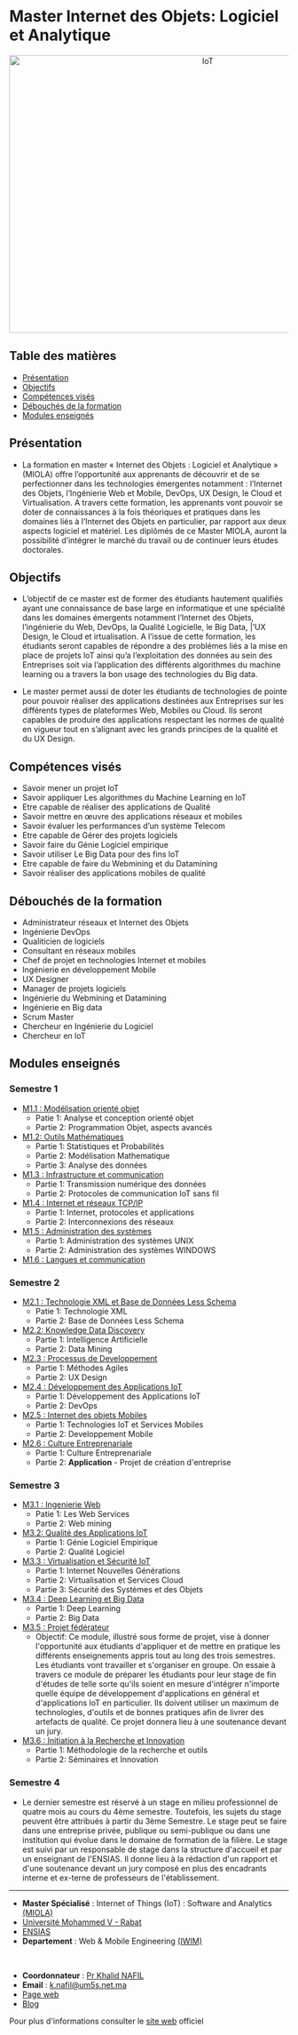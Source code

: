 # Master Internet des Objets: Logiciel et Analytique

<p align=center>
    <img src="https://incontrol.co.za/wp-content/uploads/2020/02/home-automation.jpg" alt="IoT" width="700" height=500>
</p>

## Table des matières

- [Présentation](#présentation)
- [Objectifs](#objectifs)
- [Compétences visés](#compétences-visés)
- [Débouchés de la formation](#débouchés-de-la-formation)
- [Modules enseignés](#modules-enseignés)

## Présentation

- La formation en master « Internet des Objets : Logiciel et Analytique » (MIOLA) offre l’opportunité aux apprenants de découvrir et de se perfectionner dans les technologies émergentes notamment : l’Internet des Objets, l’Ingénierie Web et Mobile, DevOps, UX Design, le Cloud et Virtualisation. A travers cette formation, les apprenants vont pouvoir se doter de connaissances à la fois théoriques et pratiques dans les domaines liés à l’Internet des Objets en particulier, par rapport aux deux aspects logiciel et matériel. Les diplômés de ce Master MIOLA, auront la possibilité d’intégrer le marché du travail ou de continuer leurs études doctorales.

## Objectifs

- L’objectif de ce master est de former des étudiants hautement qualifiés ayant une connaissance de base large en informatique et une spécialité dans les domaines émergents notamment l’Internet des Objets, l’ingénierie du Web, DevOps, la Qualité Logicielle, le Big Data, |’UX Design, le Cloud et irtualisation. A l’issue de cette formation, les étudiants seront capables de répondre a des problémes liés a la mise en place de projets loT ainsi qu’a l’exploitation des données au sein des Entreprises soit via l’application des différents algorithmes du machine learning ou a travers la bon usage des technologies du Big data.

- Le master permet aussi de doter les étudiants de technologies de pointe pour pouvoir réaliser des applications destinées aux Entreprises sur les différents types de plateformes Web, Mobiles ou Cloud. Ils seront capables de produire des applications respectant les normes de qualité en vigueur tout en s’alignant avec les grands principes de la qualité et du UX Design.

## Compétences visés

- Savoir mener un projet loT
- Savoir appliquer Les algorithmes du Machine Learning en loT
- Etre capable de réaliser des applications de Qualité
- Savoir mettre en œuvre des applications réseaux et mobiles
- Savoir évaluer les performances d’un système Telecom
- Etre capable de Gérer des projets logiciels
- Savoir faire du Génie Logiciel empirique
- Savoir utiliser Le Big Data pour des fins loT
- Etre capable de faire du Webmining et du Datamining
- Savoir réaliser des applications mobiles de qualité

## Débouchés de la formation

- Administrateur réseaux et Internet des Objets
- Ingénierie DevOps
- Qualiticien de logiciels
- Consultant en réseaux mobiles
- Chef de projet en technologies Internet et mobiles
- Ingénierie en développement Mobile
- UX Designer
- Manager de projets logiciels
- Ingénierie du Webmining et Datamining
- Ingénierie en Big data
- Scrum Master
- Chercheur en Ingénierie du Logiciel
- Chercheur en loT

## Modules enseignés

### Semestre 1

- [M1.1 : Modélisation orienté objet](S1/Modelisation-oriente-objet)
  - Patie 1: Analyse et conception orienté objet
  - Partie 2: Programmation Objet, aspects avancés
- [M1.2: Outils Mathématiques](#)
  - Partie 1: Statistiques et Probabilités
  - Partie 2: Modélisation Mathematique
  - Partie 3: Analyse des données
- [M1.3 : Infrastructure et communication](S1/Infrastructure-et-communication)
  - Partie 1: Transmission numérique des données
  - Partie 2: Protocoles de communication IoT sans fil
- [M1.4 : Internet et réseaux TCP/IP](S1/TCP-IP)
  - Partie 1: Internet, protocoles et applications
  - Partie 2: Interconnexions des réseaux
- [M1.5 : Administration des systèmes](S1/Administration-systemes)
  - Partie 1: Administration des systèmes UNIX
  - Partie 2: Administration des systèmes WINDOWS
- [M1.6 : Langues et communication](S1/English)

### Semestre 2

- [M2.1 : Technologie XML et Base de Données Less Schema](#)
  - Patie 1: Technologie XML
  - Partie 2: Base de Données Less Schema
- [M2.2: Knowledge Data Discovery](#)
  - Partie 1: Intelligence Artificielle
  - Partie 2: Data Mining
- [M2.3 : Processus de Developpement](#)
  - Partie 1: Méthodes Agiles
  - Partie 2: UX Design
- [M2.4 : Développement des Applications IoT](#)
  - Partie 1: Développement des Applications IoT
  - Partie 2: DevOps
- [M2.5 : Internet des objets Mobiles](#)
  - Partie 1: Technologies IoT et Services Mobiles
  - Partie 2: Developpement Mobile
- [M2.6 : Culture Entreprenariale](#)
  - Partie 1: Culture Entreprenariale
  - Partie 2: **Application** - Projet de création d'entreprise

### Semestre 3

- [M3.1 : Ingenierie Web](#)
  - Patie 1: Les Web Services
  - Partie 2: Web mining
- [M3.2: Qualité des Applications IoT](#)
  - Partie 1: Génie Logiciel Empirique
  - Partie 2: Qualité Logiciel
- [M3.3 : Virtualisation et Sécurité IoT ](#)
  - Partie 1: Internet Nouvelles Générations
  - Partie 2: Virtualisation et Services Cloud
  - Partie 3: Sécurité des Systèmes et des Objets
- [M3.4 : Deep Learning et Big Data](#)
  - Partie 1: Deep Learning
  - Partie 2: Big Data
- [M3.5 : Projet fédérateur](#)
  - Objectif: Ce module, illustré sous forme de projet, vise à donner l'opportunité aux étudiants d'appliquer et de mettre en pratique les différents enseignements appris tout au long des trois semestres. Les étudiants vont travailler et s'organiser en groupe. On essaie à travers ce module de préparer les étudiants pour leur stage de fin d'études de telle sorte qu'ils soient en mesure d'intégrer n'importe quelle équipe de développement d'applications en général et d'applications loT en particulier. Ils doivent utiliser un maximum de technologies, d'outils et de bonnes pratiques afin de livrer des artefacts de qualité. Ce projet donnera lieu à une soutenance devant un jury.
- [M3.6 : Initiation à la Recherche et Innovation](#)
  - Partie 1: Méthodologie de la recherche et outils
  - Partie 2: Séminaires et Innovation

### Semestre 4

- Le dernier semestre est réservé à un stage en milieu professionnel de quatre mois au cours du 4ème semestre. Toutefois, les sujets du stage peuvent être attribués à partir du 3ème Semestre. Le stage peut se faire dans une entreprise privée, publique ou semi-publique ou dans une institution qui évolue dans le domaine de formation de la filière. Le stage est suivi par un responsable de stage dans la structure d'accueil et par un enseignant de l'ENSIAS. Il donne lieu à la rédaction d'un rapport et d'une soutenance devant un jury composé en plus des encadrants interne et ex-terne de professeurs de l'établissement.

---

- **Master Spécialisé** : Internet of Things (IoT) : Software and Analytics [(MIOLA)](http://ensias.um5.ac.ma/sites/ensias.um5.ac.ma/files/brochure-pdf.pdf)
- [Université Mohammed V - Rabat](http://www.um5.ac.ma/)
- [ENSIAS](http://ensias.um5.ac.ma/)
- **Departement** : Web & Mobile Engineering [(IWIM)]()

<br>

- **Coordonnateur** : [Pr Khalid NAFIL](http://ensias.um5.ac.ma/professor/m-khalid-nafil)
- **Email** : k.nafil@um5s.net.ma
- [Page web](https://about.me/knafil)
- [Blog](http://knafil.blogspot.com/)

Pour plus d'informations consulter le [site web](http://ensias.um5.ac.ma/) officiel
